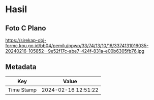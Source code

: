 # Hasil

## Foto C Plano

https://sirekap-obj-formc.kpu.go.id/bb04/pemilu/ppwp/33/74/13/10/16/3374131016035-20240216-105852--9e52f17c-abe7-424f-831a-e00b6305fb76.jpg


## Metadata

| Key        | Value               |
| ---------- | ------------------- |
| Time Stamp | 2024-02-16 12:51:22 |



